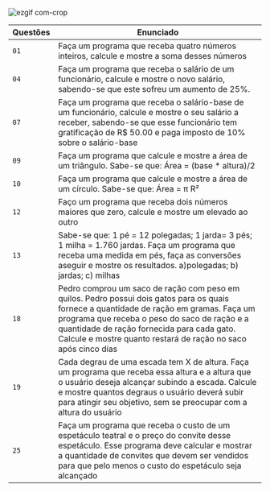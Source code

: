 ![ezgif com-crop](https://user-images.githubusercontent.com/125037138/224165063-0c500cd0-c902-426c-987e-c99c45b1a779.jpg)

| Questões | Enunciado |
| ------------- | -------------- |
|  `01`  | Faça um programa que receba quatro números inteiros, calcule e mostre a soma desses números  |
| `04`  | Faça um programa que receba o salário de um funcionário, calcule e mostre o novo salário, sabendo-se que este sofreu um aumento de 25%.  |
| `07`  | Faça um programa que receba o salário-base de um funcionário, calcule e mostre o seu salário a receber, sabendo-se que esse funcionário tem gratificação de R$ 50.00 e paga imposto de 10% sobre o salário-base |
| `09`  | Faça um programa que calcule e mostre a área de um triângulo. Sabe-se que: Área = (base * altura)/2  |
| `10`  | Faça um programa que calcule e mostre a área de um círculo. Sabe-se que: Área = π R²  |
| `12`|Faço um programa que receba dois números maiores que zero, calcule e mostre um elevado ao outro  |
|  `13`  | Sabe-se que: 1 pé = 12 polegadas; 1 jarda= 3 pés; 1 milha = 1.760 jardas. Faça um programa que receba uma medida em pés, faça as conversões aseguir e mostre os resultados. a)polegadas; b) jardas; c) milhas |
|  `18`  | Pedro comprou um saco de ração com peso em quilos. Pedro possui dois gatos para os quais fornece a quantidade de ração em gramas. Faça um programa que receba o peso do saco de ração e a quantidade de ração fornecida para cada gato. Calcule e mostre quanto restará de ração no saco após cinco dias |  
|  `19`  | Cada degrau de uma escada tem X de altura. Faça um programa que receba essa altura e a altura que o usuário deseja alcançar subindo a escada. Calcule e mostre quantos degraus o usuário deverá subir para atingir seu objetivo, sem se preocupar com a altura do usuário |        
|  `25`  | Faça um programa que receba o custo de um espetáculo teatral e o preço do convite desse espetáculo. Esse programa deve calcular e mostrar a quantidade de convites que devem ser vendidos para que pelo menos o custo do espetáculo seja alcançado |
